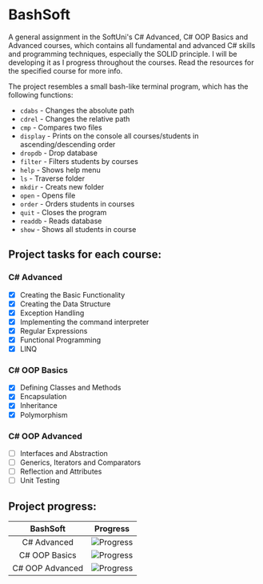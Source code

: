 # BashSoft
A general assignment in the SoftUni's C# Advanced, C# OOP Basics and Advanced courses, which contains all fundamental and advanced C# skills and programming techniques, especially the SOLID principle. I will be developing it as I progress throughout the courses.
Read the resources for the specified course for more info. 

The project resembles a small bash-like terminal program, which has the following functions:
- `cdabs` - Changes the absolute path
- `cdrel` - Changes the relative path
- `cmp` - Compares two files
- `display` - Prints on the console all courses/students in ascending/descending order
- `dropdb` - Drop database
- `filter` - Filters students by courses
- `help` - Shows help menu
- `ls` - Traverse folder
- `mkdir` - Creats new folder
- `open` - Opens file
- `order` - Orders students in courses
- `quit` - Closes the program
- `readdb` - Reads database
- `show` - Shows all students in course

## Project tasks for each course:

### C# Advanced

- [X] Creating the Basic Functionality
- [X] Creating the Data Structure
- [X] Exception Handling
- [X] Implementing the command interpreter
- [X] Regular Expressions
- [X] Functional Programming
- [X] LINQ

### C# OOP Basics

- [X] Defining Classes and Methods
- [X] Encapsulation
- [X] Inheritance
- [X] Polymorphism

### C# OOP Advanced

- [ ] Interfaces and Abstraction
- [ ] Generics, Iterators and Comparators
- [ ] Reflection and Attributes
- [ ] Unit Testing

## Project progress:
BashSoft				  |   Progress	
:----------------:|:----------------------------:
C# Advanced		    |![Progress](http://progressed.io/bar/100?title=completed)
C# OOP Basics	    |![Progress](http://progressed.io/bar/100?title=completed)
C# OOP Advanced	  |![Progress](http://progressed.io/bar/0?title=started)